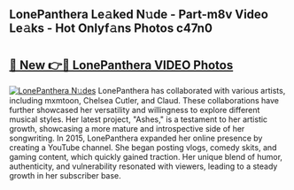 ## LonePanthera Le𝚊ked N𝚞de - Part-m8v Video Le𝚊ks - Hot Onlyf𝚊ns Photos c47n0

# <h2><a href="http://ab45469.deff.icu/?id=LonePanthera">🔗 New 👉🔴 LonePanthera VIDEO Photos</a></h2>

[![LonePanthera N𝚞des](https://i.imgur.com/rIISA9y.gif)](http://ab45469.deff.icu/?id=LonePanthera)
LonePanthera has collaborated with various artists, including mxmtoon, Chelsea Cutler, and Claud. These collaborations have further showcased her versatility and willingness to explore different musical styles. Her latest project, "Ashes," is a testament to her artistic growth, showcasing a more mature and introspective side of her songwriting. In 2015, LonePanthera expanded her online presence by creating a YouTube channel. She began posting vlogs, comedy skits, and gaming content, which quickly gained traction. Her unique blend of humor, authenticity, and vulnerability resonated with viewers, leading to a steady growth in her subscriber base.
